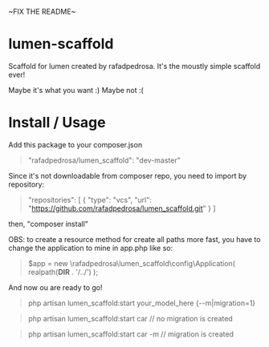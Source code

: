 ~FIX THE README~

# lumen-scaffold

Scaffold for lumen created by rafadpedrosa. It's the moustly simple scaffold ever! 

Maybe it's what you want :)
Maybe not :(

# Install / Usage

Add this package to your composer.json 

>  "rafadpedrosa/lumen_scaffold": "dev-master"

Since it's not downloadable from composer repo, you need to import by repository:

> "repositories": [
>     {
>       "type": "vcs",
>       "url": "https://github.com/rafadpedrosa/lumen_scaffold.git"
>     }
>   ]

then, "composer install"

OBS: to create a resource method for create all paths more fast, you have to change the application to mine in app.php like so:

> $app = new \rafadpedrosa\lumen_scaffold\config\Application(
>     realpath(__DIR__ . '/../')
> );

And now ou are ready to go! 

> php artisan lumen_scaffold:start your_model_here {--m|migration=1}

> php artisan lumen_scaffold:start car // no migration is created

> php artisan lumen_scaffold:start car -m // migration is created
